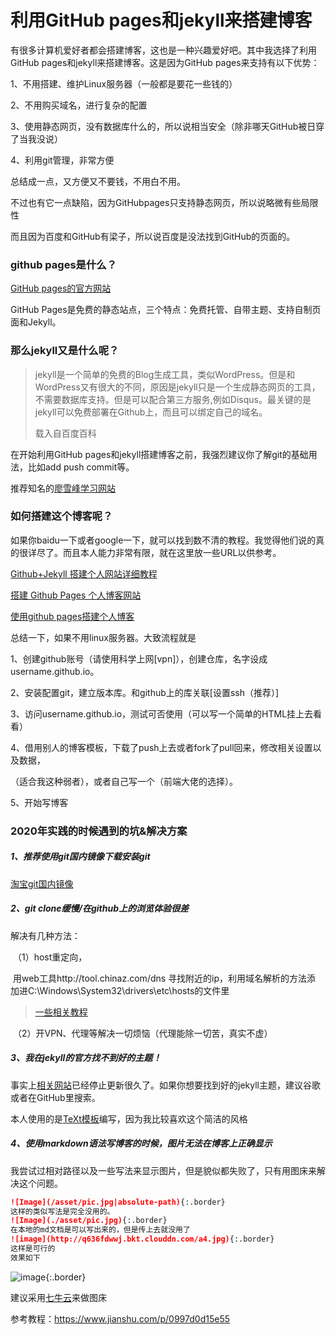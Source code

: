 

# 利用GitHub pages和jekyll来搭建博客

有很多计算机爱好者都会搭建博客，这也是一种兴趣爱好吧。其中我选择了利用GitHub pages和jekyll来搭建博客。这是因为GitHub pages来支持有以下优势：

1、不用搭建、维护Linux服务器（一般都是要花一些钱的）

2、不用购买域名，进行复杂的配置

3、使用静态网页，没有数据库什么的，所以说相当安全（除非哪天GitHub被日穿了当我没说）

4、利用git管理，非常方便

总结成一点，又方便又不要钱，不用白不用。

不过也有它一点缺陷，因为GitHubpages只支持静态网页，所以说略微有些局限性

而且因为百度和GitHub有梁子，所以说百度是没法找到GitHub的页面的。

### github pages是什么？

[GitHub pages的官方网站](https://pages.github.com/)

GitHub Pages是免费的静态站点，三个特点：免费托管、自带主题、支持自制页面和Jekyll。

### 那么jekyll又是什么呢？

> jekyll是一个简单的免费的Blog生成工具，类似WordPress。但是和WordPress又有很大的不同，原因是jekyll只是一个生成静态网页的工具，不需要数据库支持。但是可以配合第三方服务,例如Disqus。最关键的是jekyll可以免费部署在Github上，而且可以绑定自己的域名。
>
> 载入自百度百科



在开始利用GitHub pages和jekyll搭建博客之前，我强烈建议你了解git的基础用法，比如add push commit等。

推荐知名的[廖雪峰学习网站](https://www.liaoxuefeng.com/wiki/896043488029600)

### 如何搭建这个博客呢？

如果你baidu一下或者google一下，就可以找到数不清的教程。我觉得他们说的真的很详尽了。而且本人能力非常有限，就在这里放一些URL以供参考。

[Github+Jekyll 搭建个人网站详细教程](https://www.jianshu.com/p/9f71e260925d)

[搭建 Github Pages 个人博客网站](https://knightyun.github.io/2018/04/01/github-pages-blog#1.1)

[使用github pages搭建个人博客](https://www.cnblogs.com/sqchen/p/10757927.html)

总结一下，如果不用linux服务器。大致流程就是 

1、创建github账号（请使用科学上网[vpn]），创建仓库，名字设成username.github.io。

2、安装配置git，建立版本库。和github上的库关联[设置ssh（推荐）]

3、访问username.github.io，测试可否使用（可以写一个简单的HTML挂上去看看）

4、借用别人的博客模板，下载了push上去或者fork了pull回来，修改相关设置以及数据，

（适合我这种弱者），或者自己写一个（前端大佬的选择）。

5、开始写博客

### 2020年实践的时候遇到的坑&解决方案



##### 1、推荐使用git国内镜像下载安装git

[淘宝git国内镜像](https://npm.taobao.org/mirrors/git-for-windows/)

##### 2、git clone缓慢/在github上的浏览体验很差

解决有几种方法：

​		（1）host重定向，

​		用web工具http://tool.chinaz.com/dns  寻找附近的ip，利用域名解析的方法添	加进C:\Windows\System32\drivers\etc\hosts的文件里

> [	一些相关教程](https://blog.csdn.net/sinat_27933301/article/details/92831373?depth_1-utm_source=distribute.pc_relevant.none-task&utm_source=distribute.pc_relevant.none-task)

​		（2）开VPN、代理等解决一切烦恼（代理能除一切苦，真实不虚）

##### 3、我在jekyll的官方找不到好的主题！

事实上[相关网站](http://jekyllthemes.org/)已经停止更新很久了。如果你想要找到好的jekyll主题，建议谷歌或者在GitHub里搜索。

本人使用的是[TeXt模板](https://tianqi.name/jekyll-TeXt-theme/)编写，因为我比较喜欢这个简洁的风格

##### 4、使用markdown语法写博客的时候，图片无法在博客上正确显示

我尝试过相对路径以及一些写法来显示图片，但是貌似都失败了，只有用图床来解决这个问题。

```markdown
![Image](/asset/pic.jpg|absolute-path){:.border}
这样的类似写法是完全没用的。
![Image](./asset/pic.jpg){:.border}
在本地的md文档是可以写出来的，但是传上去就没用了
![image](http://q636fdwwj.bkt.clouddn.com/a4.jpg){:.border}
这样是可行的
效果如下
```

![image](http://q636fdwwj.bkt.clouddn.com/a4.jpg){:.border}

建议采用[七牛云](https://portal.qiniu.com/)来做图床

参考教程：https://www.jianshu.com/p/0997d0d15e55

